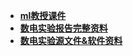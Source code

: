 - [**ml教授课件**](https://pan.baidu.com/s/1rYQw8-HjCFIbCAOtcRDWpA)
- [**数电实验报告完整资料**](https://pan.baidu.com/s/1WdRTVjnstUExCPifSWnpNQ)
- [**数电实验源文件&软件资料**]()
